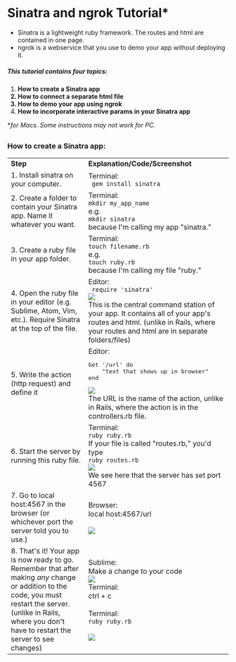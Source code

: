 # Sinatra and ngrok Tutorial* #

* Sinatra is a lightweight ruby framework. The routes and html are contained in one page.
* ngrok is a webservice that you use to demo your app without deploying it.

##### This tutorial contains four topics:
 
1. <b>How to create a Sinatra app
2. How to connect a separate html file
3. How to demo your app using ngrok
4. How to incorporate interactive params in your Sinatra app</b>

**for Macs. Some instructions may not work for PC.*

##


### How to create a Sinatra app:

<table>
  <tbody>
    <tr>
      <td><b>Step</b></td>
      <td><B>Explanation/Code/Screenshot</b></td>
    </tr>
    <tr>
      <td>1. Install sinatra on your computer. </td>
      <td width=65%>Terminal: <br><code> gem install sinatra</code></td>
    </tr>
    <tr>
      <td>2. Create a folder to contain your Sinatra app. Name it whatever you want. </td>
      <td>Terminal: <br><code>mkdir my_app_name</code><br>e.g.<br><code>mkdir sinatra</code><br> because I'm calling my app "sinatra."</td>
    </tr>
    <tr>
      <td>3. Create a ruby file in your app folder. </td>
      <td>Terminal: <br> <code>touch filename.rb</code><br>e.g.<br><code>touch ruby.rb</code><br>because I'm calling my file "ruby."</td>
    </tr>
    <tr>
      <td>4. Open the ruby file in your editor (e.g. Sublime, Atom, Vim, etc.). Require Sinatra at the top of the file. </td>
      <td>Editor: <br><code> require 'sinatra' </code><br> <img src="http://res.cloudinary.com/karenaf/image/upload/v1501429332/minicapstone/001_require.png"><br>This is the central command station of your app. It contains all of your app's routes and html. (unlike in Rails, where your routes and html are in separate folders/files) </td>
    </tr>
    <tr>
      <td>5. Write the action (http request) and define it</td>
      <td>Editor:<br> 
<pre lang="ruby">
Get '/url' do
	"text that shows up in browser"
end
</pre>
			<img src="http://res.cloudinary.com/karenaf/image/upload/v1501367498/minicapstone/01_route.png"><br>The URL is the name of the action, unlike in Rails, where the action is in the controllers.rb file.
			</td>
    </tr>
    <tr>
      <td>6. Start the server by running this ruby file. </td>
      <td>Terminal:
      <br><code>ruby ruby.rb</code>
      <br>If your file is called "routes.rb," you'd type <br><code>ruby routes.rb</code><br><img src="http://res.cloudinary.com/karenaf/image/upload/v1501367498/minicapstone/02_start_server.png"><br>We see here that the server has set port 4567
      </td>
    </tr>
    <tr>
      <td>7. Go to local host:4567 in the browser (or whichever port the server told you to use.) </td>
      <td>Browser: <br> local host:4567/url <br><br> <img src="http://res.cloudinary.com/karenaf/image/upload/v1501367498/minicapstone/03_local_host.png"> </td>
    </tr>
    <tr>
      <td>8. That's it! Your app is now ready to go. Remember that after making <i>any</i> change or addition to the code, you must restart the server. (unlike in Rails, where you don't have to restart the server to see changes) </td>
      <td>Sublime:<br>Make a change to your code <br> <img src="http://res.cloudinary.com/karenaf/image/upload/v1501367498/minicapstone/04_routes.png"> <br>Terminal: <br> ctrl + c <br><br> Terminal: <br> <code>ruby ruby.rb </code><br><br> <img src="http://res.cloudinary.com/karenaf/image/upload/v1501367498/minicapstone/05_restart_server.png">  </td>
    </tr>
  </tbody>
</table>



